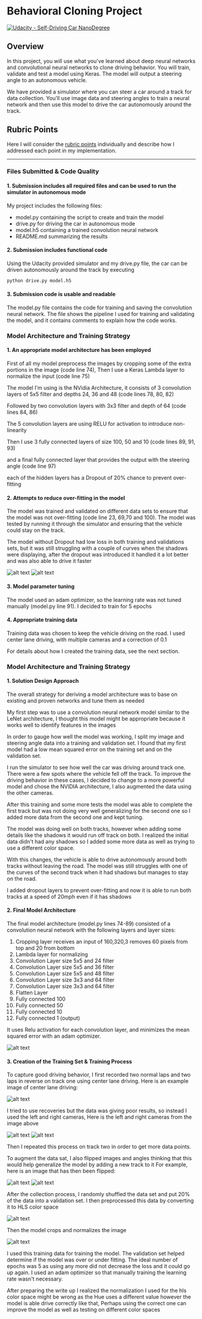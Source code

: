 # Behavioral Cloning Project

[![Udacity - Self-Driving Car NanoDegree](https://s3.amazonaws.com/udacity-sdc/github/shield-carnd.svg)](http://www.udacity.com/drive)

Overview
---
In this project, you will use what you've learned about deep neural networks and convolutional neural networks to clone driving behavior. You will train, validate and test a model using Keras. The model will output a steering angle to an autonomous vehicle.

We have provided a simulator where you can steer a car around a track for data collection. You'll use image data and steering angles to train a neural network and then use this model to drive the car autonomously around the track.

[//]: # (Image References)
[center]: ./examples/center.jpg "Center Image"
[left]: ./examples/left.jpg "Left Image"
[right]: ./examples/right.jpg "Right Image"
[flipped]: ./examples/flipped.jpg "Center Image - Flipped"
[hls]: ./examples/hls.jpg "HLS Image"
[cropped]: ./examples/cropped.jpg "Cropped Image"
[loss]: ./examples/figure_1.png "Loss"
[loss_dropout]: ./examples/figure_2.png  "Loss Dropout"

## Rubric Points
Here I will consider the [rubric points](https://review.udacity.com/#!/rubrics/432/view) individually and describe how I addressed each point in my implementation.  

---
### Files Submitted & Code Quality

#### 1. Submission includes all required files and can be used to run the simulator in autonomous mode

My project includes the following files:
* model.py containing the script to create and train the model
* drive.py for driving the car in autonomous mode
* model.h5 containing a trained convolution neural network
* README.md summarizing the results

#### 2. Submission includes functional code
Using the Udacity provided simulator and my drive.py file, the car can be driven autonomously around the track by executing
```sh
python drive.py model.h5
```

#### 3. Submission code is usable and readable

The model.py file contains the code for training and saving the convolution neural network. The file shows the pipeline I used for training and validating the model, and it contains comments to explain how the code works.

### Model Architecture and Training Strategy

#### 1. An appropriate model architecture has been employed

First of all my model preprocess the images by cropping some of the extra portions in the image (code line 74), Then I use a Keras Lambda layer to normalize the input (code line 75)

The model I'm using is the NVidia Architecture, it consists of 3 convolution layers of 5x5 filter and depths 24, 36 and 48 (code lines 78, 80, 82)

Followed by two convolution layers with 3x3 filter and depth of 64 (code lines 84, 86)

The 5 convolution layers are using RELU for activation to introduce non-linearity

Then I use 3 fully connected layers of size 100, 50 and 10 (code lines 89, 91, 93)

and a final fully connected layer that provides the output with the steering angle (code line 97)

each of the hidden layers has a Dropout of 20% chance to prevent over-fitting

#### 2. Attempts to reduce over-fitting in the model

The model was trained and validated on different data sets to ensure that the model was not over-fitting (code line 23, 69,70 and 100). The model was tested by running it through the simulator and ensuring that the vehicle could stay on the track.

The model without Dropout had low loss in both training and validations sets, but it was still struggling with a couple of curves when the shadows were displaying, after the dropout was introduced it handled it a lot better and was also able to drive it faster

![alt text][loss]
![alt text][loss_dropout]

#### 3. Model parameter tuning

The model used an adam optimizer, so the learning rate was not tuned manually (model.py line 91).
I decided to train for 5 epochs

#### 4. Appropriate training data

Training data was chosen to keep the vehicle driving on the road. I used center lane driving, with multiple cameras and a correction of 0.1

For details about how I created the training data, see the next section.

### Model Architecture and Training Strategy

#### 1. Solution Design Approach

The overall strategy for deriving a model architecture was to base on existing and proven networks and tune them as needed

My first step was to use a convolution neural network model similar to the LeNet architecture, I thought this model might be appropriate because it works well to identify features in the images

In order to gauge how well the model was working, I split my image and steering angle data into a training and validation set. I found that my first model had a low mean squared error on the training set and on the validation set.

I run the simulator to see how well the car was driving around track one. There were a few spots where the vehicle fell off the track. To improve the driving behavior in these cases, I decided to change to a more powerful model and chose the NVIDIA architecture, I also augmented the data using the other cameras.

After this training and some more tests the model was able to complete the first track but was not doing very well generalizing for the second one so I added more data from the second one and kept tuning.

The model was doing well on both tracks, however when adding some details like the shadows it would run off track on both. I realized the initial data didn't had any shadows so I added some more data as well as trying to use a different color space.

With this changes, the vehicle is able to drive autonomously around both tracks without leaving the road. The model was still struggles with one of the curves of the second track when it had shadows but manages to stay on the road.

I added dropout layers to prevent over-fitting and now it is able to run both tracks at a speed of 20mph even if it has shadows

#### 2. Final Model Architecture

The final model architecture (model.py lines 74-89) consisted of a convolution neural network with the following layers and layer sizes:

1. Cropping layer receives an input of 160,320,3 removes 60 pixels from top and 20 from bottom
2. Lambda layer for normalizing
3. Convolution Layer size 5x5 and 24 filter
4. Convolution Layer size 5x5 and 36 filter
5. Convolution Layer size 5x5 and 48 filter
6. Convolution Layer size 3x3 and 64 filter
7. Convolution Layer size 3x3 and 64 filter
8. Flatten Layer
9. Fully connected 100
10. Fully connected 50
11. Fully connected 10
12. Fully connected 1 (output)

It uses Relu activation for each convolution layer, and minimizes the mean squared error with an adam optimizer.

![alt text][loss]


#### 3. Creation of the Training Set & Training Process

To capture good driving behavior, I first recorded two normal laps and two laps in reverse on track one using center lane driving. Here is an example image of center lane driving:

![alt text][center]

I tried to use recoveries but the data was giving poor results, so instead I used the left and right cameras, Here is the left and right cameras from the image above

![alt text][left]
![alt text][right]

Then I repeated this process on track two in order to get more data points.

To augment the data sat, I also flipped images and angles thinking that this would help generalize the model by adding a new track to it
For example, here is an image that has then been flipped:

![alt text][center]
![alt text][flipped]

After the collection process, I randomly shuffled the data set and put 20% of the data into a validation set. I then preprocessed this data by converting it to HLS color space

![alt text][hls]

Then the model crops and normalizes the image

![alt text][cropped]

I used this training data for training the model. The validation set helped determine if the model was over or under fitting. The ideal number of epochs was 5 as using any more did not decrease the loss and it could go up again. I used an adam optimizer so that manually training the learning rate wasn't necessary.

After preparing the write up I realized the normalization I used for the hls color space might be wrong as the Hue uses a different value however the model is able drive correctly like that, Perhaps using the correct one can improve the model as well as testing on different color spaces
